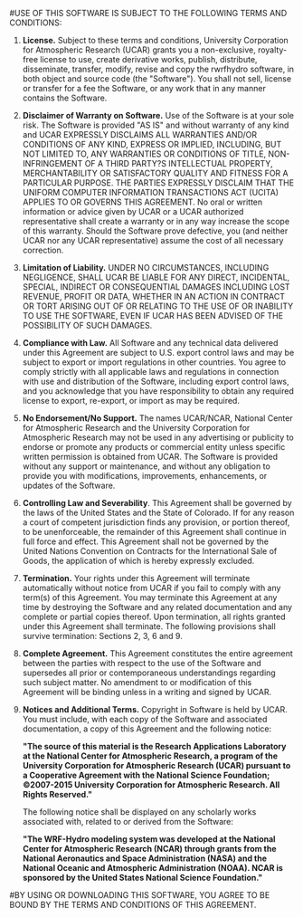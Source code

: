 
#USE OF THIS SOFTWARE IS SUBJECT TO THE FOLLOWING TERMS AND CONDITIONS:

1. **License.** Subject to these terms and conditions, University Corporation for Atmospheric Research (UCAR) grants you a non-exclusive, royalty-free license to use, create derivative works, publish, distribute, disseminate, transfer, modify, revise and copy the rwrfhydro software, in both object and source code (the "Software"). You shall not sell, license or transfer for a fee the Software, or any work that in any manner contains the Software.

2. **Disclaimer of Warranty on Software.** Use of the Software is at your sole risk. The Software is provided "AS IS" and without warranty of any kind and UCAR EXPRESSLY DISCLAIMS ALL WARRANTIES AND/OR CONDITIONS OF ANY KIND, EXPRESS OR IMPLIED, INCLUDING, BUT NOT LIMITED TO, ANY WARRANTIES OR CONDITIONS OF TITLE, NON-INFRINGEMENT OF A THIRD PARTY?S INTELLECTUAL PROPERTY, MERCHANTABILITY OR SATISFACTORY QUALITY AND FITNESS FOR A PARTICULAR PURPOSE. THE PARTIES EXPRESSLY DISCLAIM THAT THE UNIFORM COMPUTER INFORMATION TRANSACTIONS ACT (UCITA) APPLIES TO OR GOVERNS THIS AGREEMENT. No oral or written information or advice given by UCAR or a UCAR authorized representative shall create a warranty or in any way increase the scope of this warranty. Should the Software prove defective, you (and neither UCAR nor any UCAR representative) assume the cost of all necessary correction.

3. **Limitation of Liability.** UNDER NO CIRCUMSTANCES, INCLUDING NEGLIGENCE, SHALL UCAR BE LIABLE FOR ANY DIRECT, INCIDENTAL, SPECIAL, INDIRECT OR CONSEQUENTIAL DAMAGES INCLUDING LOST REVENUE, PROFIT OR DATA, WHETHER IN AN ACTION IN CONTRACT OR TORT ARISING OUT OF OR RELATING TO THE USE OF OR INABILITY TO USE THE SOFTWARE, EVEN IF UCAR HAS BEEN ADVISED OF THE POSSIBILITY OF SUCH DAMAGES.

4. **Compliance with Law.** All Software and any technical data delivered under this Agreement are subject to U.S. export control laws and may be subject to export or import regulations in other countries. You agree to comply strictly with all applicable laws and regulations in connection with use and distribution of the Software, including export control laws, and you acknowledge that you have responsibility to obtain any required license to export, re-export, or import as may be required.

5. **No Endorsement/No Support.** The names UCAR/NCAR, National Center for Atmospheric Research and the University Corporation for Atmospheric Research may not be used in any advertising or publicity to endorse or promote any products or commercial entity unless specific written permission is obtained from UCAR. The Software is provided without any support or maintenance, and without any obligation to provide you with modifications, improvements, enhancements, or updates of the Software.

6. **Controlling Law and Severability**. This Agreement shall be governed by the laws of the United States and the State of Colorado. If for any reason a court of competent jurisdiction finds any provision, or portion thereof, to be unenforceable, the remainder of this Agreement shall continue in full force and effect. This Agreement shall not be governed by the United Nations Convention on Contracts for the International Sale of Goods, the application of which is hereby expressly excluded.

7. **Termination.** Your rights under this Agreement will terminate automatically without notice from UCAR if you fail to comply with any term(s) of this Agreement. You may terminate this Agreement at any time by destroying the Software and any related documentation and any complete or partial copies thereof. Upon termination, all rights granted under this Agreement shall terminate. The following provisions shall survive termination: Sections 2, 3, 6 and 9.

8. **Complete Agreement.** This Agreement constitutes the entire agreement between the parties with respect to the use of the Software and supersedes all prior or contemporaneous understandings regarding such subject matter. No amendment to or modification of this Agreement will be binding unless in a writing and signed by UCAR.
9. **Notices and Additional Terms.** Copyright in Software is held by UCAR. You must include, with each copy of the Software and associated documentation, a copy of this Agreement and the following notice:  
  
   **"The source of this material is the Research Applications Laboratory at the National Center for Atmospheric Research, a program of the University Corporation for Atmospheric Research (UCAR) pursuant to a Cooperative Agreement with the National Science Foundation; ©2007-2015 University Corporation for Atmospheric Research. All Rights Reserved."**  
  
   The following notice shall be displayed on any scholarly works associated with, related to or derived from the Software:  

   **"The WRF-Hydro modeling system was developed at the National Center for Atmospheric Research (NCAR) through grants from the National Aeronautics and Space Administration (NASA) and the National Oceanic and Atmospheric Administration (NOAA). NCAR is sponsored by the United States National Science Foundation."**
   
#BY USING OR DOWNLOADING THIS SOFTWARE, YOU AGREE TO BE BOUND BY THE TERMS AND CONDITIONS OF THIS AGREEMENT.


